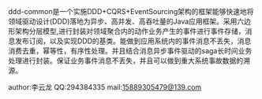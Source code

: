 ddd-common是一个实施DDD+CQRS+EventSourcing架构的框架能够快速地将领域驱动设计(DDD)落地为异步、高并发、高吞吐量的Java应用框架。采用六边形架构分层模型,进行封装对领域聚合内的动作业务产生的事件进行事件存储，消息发布订阅，以及实现DDD的基类。能做到应用系统内的事件消息不丢失，消息消费去重，幂等性，有序性处理。并且结合消息异步事件驱动的saga长时间业务处理进行封装。保证业务事件消息不丢失，并且可以做到重大系统事故数据的溯源。

author:李云龙 QQ:294384335 mail:15889305479@139.com

